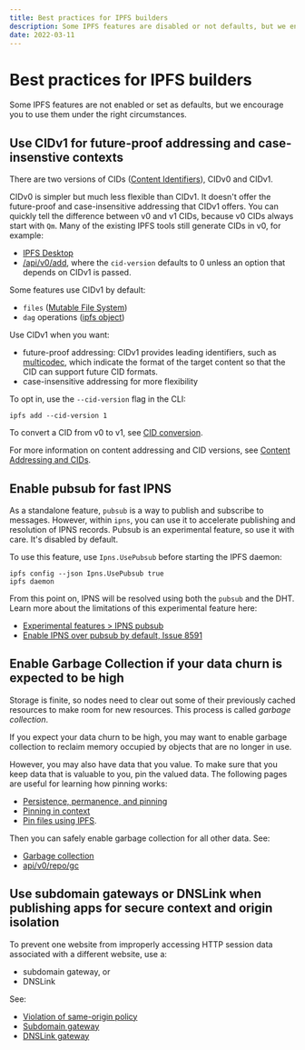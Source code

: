 ```yaml
---
title: Best practices for IPFS builders
description: Some IPFS features are disabled or not defaults, but we encourage their use under the right circumstances. We list them here for easy access by busy builders.
date: 2022-03-11
---
```


# Best practices for IPFS builders

Some IPFS features are not enabled or set as defaults, but we encourage you to use them under the right circumstances.

## Use CIDv1 for future-proof addressing and case-insenstive contexts

There are two versions of CIDs ([Content Identifiers](../concepts/content-addressing/)), CIDv0 and CIDv1.

CIDv0 is simpler but much less flexible than CIDv1. It doesn't offer the future-proof and case-insensitive addressing that CIDv1 offers. You can quickly tell the difference between v0 and v1 CIDs, because v0 CIDs always start with `Qm`. Many of the existing IPFS tools still generate CIDs in v0, for example:

- [IPFS Desktop](../install/ipfs-desktop/#ipfs-desktop)
- [/api/v0/add](../reference/kubo/rpc/#api-v0-add), where the `cid-version` defaults to 0 unless an option that depends on CIDv1 is passed.

Some features use CIDv1 by default:

- `files` ([Mutable File System](../concepts/file-systems/#mutable-file-system-mfs))
- `dag` operations ([ipfs object](../reference/kubo/cli/#ipfs-dag))

Use CIDv1 when you want:

- future-proof addressing: CIDv1 provides leading identifiers, such as [multicodec](https://github.com/multiformats/multicodec), which indicate the format of the target content so that the CID can support future CID formats.
- case-insensitive addressing for more flexibility

To opt in, use the `--cid-version` flag in the CLI:

```shell
ipfs add --cid-version 1
```

To convert a CID from v0 to v1, see [CID conversion](https://docs.ipfs.io/concepts/content-addressing/#cid-conversion).

For more information on content addressing and CID versions, see [Content Addressing and CIDs](../concepts/content-addressing/#content-addressing-and-cids).

## Enable pubsub for fast IPNS

As a standalone feature, `pubsub` is a way to publish and subscribe to messages. However, within `ipns`, you can use it to accelerate  publishing and resolution of IPNS records. Pubsub is an experimental feature, so use it with care. It's disabled by default.

To use this feature, use `Ipns.UsePubsub` before starting the IPFS daemon:

```shell
ipfs config --json Ipns.UsePubsub true
ipfs daemon
```

From this point on, IPNS will be resolved using both the `pubsub` and the DHT. Learn more about the limitations of this experimental feature here: 

- [Experimental features > IPNS pubsub](https://github.com/ipfs/kubo/blob/master/docs/experimental-features.md#ipns-pubsub)
- [Enable IPNS over pubsub by default, Issue 8591](https://github.com/ipfs/kubo/issues/8591)

## Enable Garbage Collection if your data churn is expected to be high

Storage is finite, so nodes need to clear out some of their previously cached resources to make room for new resources. This process is called _garbage collection_.

If you expect your data churn to be high, you may want to enable garbage collection to reclaim memory occupied by objects that are no longer in use.

However, you may also have data that you value. To make sure that you keep data that is valuable to you, pin the valued data. The following pages are useful for learning how pinning works:

- [Persistence, permanence, and pinning](../concepts/persistence/#persistence-permanence-and-pinning)
- [Pinning in context](../concepts/persistence/#pinning-in-context)
- [Pin files using IPFS](../how-to/pin-files/#three-kinds-of-pins).

Then you can safely enable garbage collection for all other data. See:

- [Garbage collection](../concepts/persistence/#garbage-collection)
- [api/v0/repo/gc](../reference/kubo/rpc/#api-v0-repo-gc)

## Use subdomain gateways or DNSLink when publishing apps for secure context and origin isolation

To prevent one website from improperly accessing HTTP session data associated with a different website, use a:

- subdomain gateway, or
- DNSLink

See:

- [Violation of same-origin policy](../concepts/ipfs-gateway/#limitations-and-potential-workarounds)
- [Subdomain gateway](../how-to/address-ipfs-on-web/#subdomain-gateway)
- [DNSLink gateway](../how-to/address-ipfs-on-web/#http-gateways)

